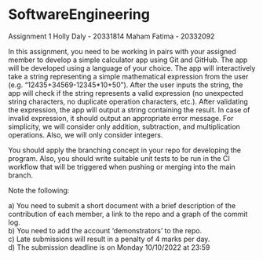 # SoftwareEngineering
Assignment 1
Holly Daly - 20331814
Maham Fatima - 20332092

In this assignment, you need to be working in pairs with your assigned member to develop a simple calculator app using Git and GitHub. The app will be developed using a language of your choice. The app will interactively take a string representing a simple mathematical expression from the user (e.g. “12435+34569-12345*10+50”). After the user inputs the string, the app will check if the string represents a valid expression (no unexpected string characters, no duplicate operation characters, etc.). After validating the expression, the app will output a string containing the result. In case of invalid expression, it should output an appropriate error message.  For simplicity, we will consider only addition, subtraction, and multiplication operations. Also, we will only consider integers.

You should apply the branching concept in your repo for developing the program. Also, you should write suitable unit tests to be run in the CI workflow that will be triggered when pushing or merging into the main branch.  

Note the following:

a) You need to submit a short document with a brief description of the contribution of each member, a link to the repo and a graph of the commit log.\
b) You need to add the account ‘demonstrators’ to the repo.\
c) Late submissions will result in a penalty of 4 marks per day.\
d) The submission deadline is on Monday 10/10/2022 at 23:59
